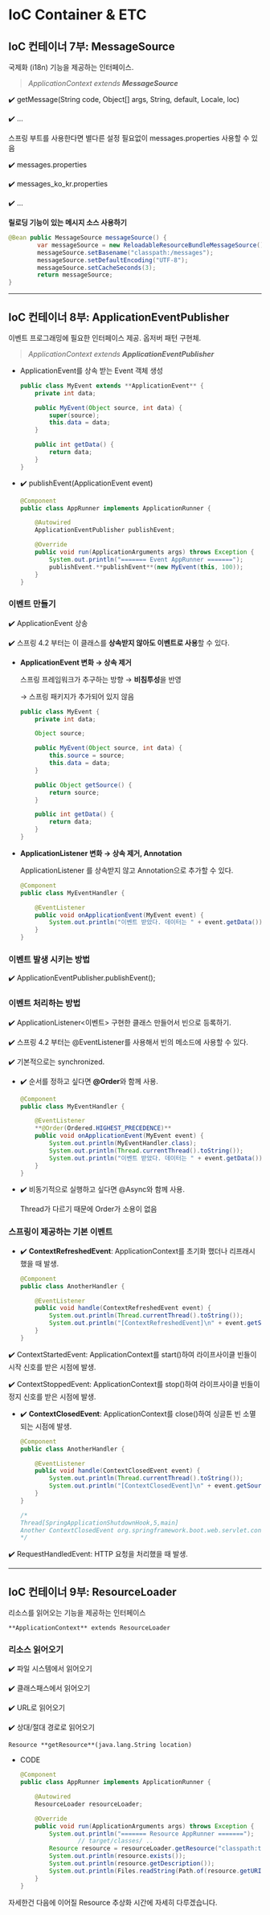 # IoC Container & ETC

## IoC 컨테이너 7부: MessageSource

국제화 (i18n) 기능을 제공하는 인터페이스.

> *ApplicationContext extends **MessageSource***
> 

✔️ getMessage(String code, Object[] args, String, default, Locale, loc)

✔️ ...

스프링 부트를 사용한다면 별다른 설정 필요없이 messages.properties 사용할 수 있음

✔️ messages.properties

✔️ messages_ko_kr.properties

✔️ ...

**릴로딩 기능이 있는 메시지 소스 사용하기**

```java
@Bean public MessageSource messageSource() { 
		var messageSource = new ReloadableResourceBundleMessageSource(); 
		messageSource.setBasename("classpath:/messages"); 
		messageSource.setDefaultEncoding("UTF-8"); 
		messageSource.setCacheSeconds(3); 
		return messageSource; 
}
```

---

## IoC 컨테이너 8부: ApplicationEventPublisher

이벤트 프로그래밍에 필요한 인터페이스 제공. 옵저버 패턴 구현체. 

> *ApplicationContext extends **ApplicationEventPublisher***
> 

- ApplicationEvent를 상속 받는 Event 객체 생성
    
    ```java
    public class MyEvent extends **ApplicationEvent** {
        private int data;
    
        public MyEvent(Object source, int data) {
            super(source);
            this.data = data;
        }
    
        public int getData() {
            return data;
        }
    }
    ```
    
- ✔️ publishEvent(ApplicationEvent event)
    
    ```java
    @Component
    public class AppRunner implements ApplicationRunner {
    
        @Autowired
        ApplicationEventPublisher publishEvent;
    
        @Override
        public void run(ApplicationArguments args) throws Exception {
            System.out.println("======= Event AppRunner =======");
            publishEvent.**publishEvent**(new MyEvent(this, 100));
        }
    }
    ```
    

### 이벤트 만들기

✔️ ApplicationEvent 상송

✔️ 스프링 4.2 부터는 이 클래스를 **상속받지 않아도 이벤트로 사용**할 수 있다. 

- **ApplicationEvent 변화 → 상속 제거**
    
    스프링 프레임워크가 추구하는 방향 → **비침투성**을 반영
    
    → 스프링 패키지가 추가되어 있지 않음
    
    ```java
    public class MyEvent {
        private int data;
    
        Object source;
    
        public MyEvent(Object source, int data) {
            this.source = source;
            this.data = data;
        }
    
        public Object getSource() {
            return source;
        }
    
        public int getData() {
            return data;
        }
    }
    ```
    
- **ApplicationListener 변화 → 상속 제거, Annotation**
    
    ApplicationListener 를 상속받지 않고 Annotation으로 추가할 수 있다.
    
    ```java
    @Component
    public class MyEventHandler {
    
        @EventListener
        public void onApplicationEvent(MyEvent event) {
            System.out.println("이벤트 받았다. 데이터는 " + event.getData());
        }
    }
    ```
    

### 이벤트 발생 시키는 방법

✔️ ApplicationEventPublisher.publishEvent(); 

### 이벤트 처리하는 방법

✔️ ApplicationListener<이벤트> 구현한 클래스 만들어서 빈으로 등록하기.

✔️ 스프링 4.2 부터는 @EventListener를 사용해서 빈의 메소드에 사용할 수 있다.

✔️ 기본적으로는 synchronized.

- ✔️ 순서를 정하고 싶다면 **@Order**와 함께 사용.
    
    ```java
    @Component
    public class MyEventHandler {
    
        @EventListener
        **@Order(Ordered.HIGHEST_PRECEDENCE)**
        public void onApplicationEvent(MyEvent event) {
            System.out.println(MyEventHandler.class);
            System.out.println(Thread.currentThread().toString());
            System.out.println("이벤트 받았다. 데이터는 " + event.getData());
        }
    }
    ```
    
- ✔️ 비동기적으로 실행하고 싶다면 @Async와 함께 사용.
    
    Thread가 다르기 때문에 Order가 소용이 없음
    

### 스프링이 제공하는 기본 이벤트

- ✔️ **ContextRefreshedEvent**: ApplicationContext를 초기화 했더나 리프래시 했을 때 발생.
    
    ```java
    @Component
    public class AnotherHandler {
    
        @EventListener
        public void handle(ContextRefreshedEvent event) {
            System.out.println(Thread.currentThread().toString());
            System.out.println("[ContextRefreshedEvent]\n" + event.getSource());
        }
    }
    ```
    

✔️ ContextStartedEvent: ApplicationContext를 start()하여 라이프사이클 빈들이 시작 신호를 받은 시점에 발생.

✔️ ContextStoppedEvent: ApplicationContext를 stop()하여 라이프사이클 빈들이 정지 신호를 받은 시점에 발생.

- ✔️ **ContextClosedEvent**: ApplicationContext를 close()하여 싱글톤 빈 소멸되는 시점에 발생.
    
    ```java
    @Component
    public class AnotherHandler {
    
        @EventListener
        public void handle(ContextClosedEvent event) {
            System.out.println(Thread.currentThread().toString());
            System.out.println("[ContextClosedEvent]\n" + event.getSource());
        }
    }
    
    /*
    Thread[SpringApplicationShutdownHook,5,main]
    Another ContextClosedEvent org.springframework.boot.web.servlet.context.AnnotationConfigServletWebServerApplicationContext@783f1e67, started on Sat Feb 26 22:44:25 KST 2022
    */
    ```
    

✔️ RequestHandledEvent: HTTP 요청을 처리했을 때 발생.

---

## IoC 컨테이너 9부: ResourceLoader

리소스를 읽어오는 기능을 제공하는 인터페이스

`**ApplicationContext** extends ResourceLoader`

### 리소스 읽어오기

✔️ 파일 시스템에서 읽어오기

✔️ 클래스패스에서 읽어오기

✔️ URL로 읽어오기

✔️ 상대/절대 경로로 읽어오기

`Resource **getResource**(java.lang.String location)`

- CODE
    
    ```java
    @Component
    public class AppRunner implements ApplicationRunner {
    
        @Autowired
        ResourceLoader resourceLoader;
    
        @Override
        public void run(ApplicationArguments args) throws Exception {
            System.out.println("======= Resource AppRunner =======");
    				// target/classes/ ..
            Resource resource = resourceLoader.getResource("classpath:test.txt");
            System.out.println(resource.exists());
            System.out.println(resource.getDescription());
            System.out.println(Files.readString(Path.of(resource.getURI())));
        }
    }
    ```
    

자세한건 다음에 이어질 Resource 추상화 시간에 자세히 다루겠습니다.